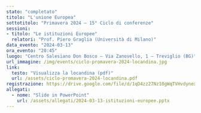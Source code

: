 ```yaml
---
stato: "completato"
titolo: "L'unione Europea"
sottotitolo: "Primavera 2024 — 15° Ciclo di conferenze"
sessioni:
- titolo: "Le istituzioni Europee"
  relatori: "Prof. Piero Graglia (Università di Milano)"
data_evento: "2024-03-13"
ora_evento: "20:45"
luogo: "Centro Salesiano Don Bosco — Via Zanovello, 1 — Treviglio (BG)"
url_immagine: /img/events/ciclo-promavera-2024-locandina.jpg
link:
  testo: "Visualizza la locandina (pdf)"
  url: /assets/ciclo-promavera-2024-locandina.pdf
registrazione: https://drive.google.com/file/d/1qD4zz27Nz10gWqTVHvdynexsR6AebPcB/view
allegati:
  - nome: "Slide in PowerPoint"
    url: /assets/allegati/2024-03-13-istituzioni-europee.pptx
---
```

